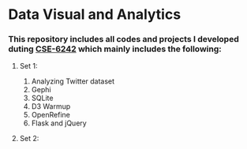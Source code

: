 # Data Visual and Analytics
### This repository includes all codes and projects I developed duting [CSE-6242](http://poloclub.gatech.edu/cse6242/2018spring/) which mainly includes the following:

1. Set 1:
	1. Analyzing Twitter dataset
	1. Gephi
	1. SQLite
	1. D3 Warmup
	1. OpenRefine
	1. Flask and jQuery

1. Set 2: